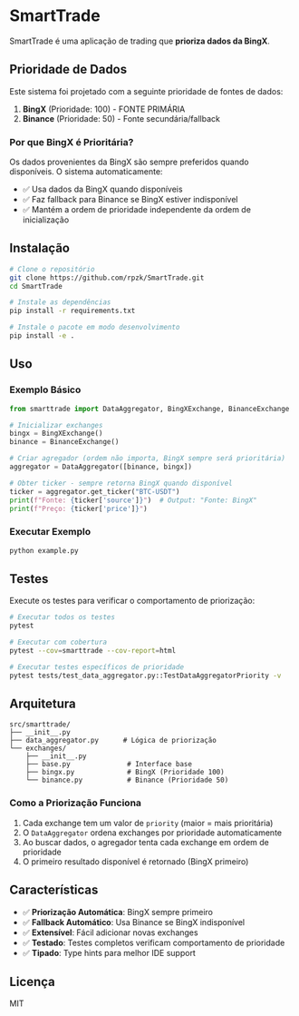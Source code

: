 # SmartTrade

SmartTrade é uma aplicação de trading que **prioriza dados da BingX**.

## Prioridade de Dados

Este sistema foi projetado com a seguinte prioridade de fontes de dados:

1. **BingX** (Prioridade: 100) - FONTE PRIMÁRIA
2. **Binance** (Prioridade: 50) - Fonte secundária/fallback

### Por que BingX é Prioritária?

Os dados provenientes da BingX são sempre preferidos quando disponíveis. O sistema automaticamente:

- ✅ Usa dados da BingX quando disponíveis
- ✅ Faz fallback para Binance se BingX estiver indisponível
- ✅ Mantém a ordem de prioridade independente da ordem de inicialização

## Instalação

```bash
# Clone o repositório
git clone https://github.com/rpzk/SmartTrade.git
cd SmartTrade

# Instale as dependências
pip install -r requirements.txt

# Instale o pacote em modo desenvolvimento
pip install -e .
```

## Uso

### Exemplo Básico

```python
from smarttrade import DataAggregator, BingXExchange, BinanceExchange

# Inicializar exchanges
bingx = BingXExchange()
binance = BinanceExchange()

# Criar agregador (ordem não importa, BingX sempre será prioritária)
aggregator = DataAggregator([binance, bingx])

# Obter ticker - sempre retorna BingX quando disponível
ticker = aggregator.get_ticker("BTC-USDT")
print(f"Fonte: {ticker['source']}")  # Output: "Fonte: BingX"
print(f"Preço: {ticker['price']}")
```

### Executar Exemplo

```bash
python example.py
```

## Testes

Execute os testes para verificar o comportamento de priorização:

```bash
# Executar todos os testes
pytest

# Executar com cobertura
pytest --cov=smarttrade --cov-report=html

# Executar testes específicos de prioridade
pytest tests/test_data_aggregator.py::TestDataAggregatorPriority -v
```

## Arquitetura

```
src/smarttrade/
├── __init__.py
├── data_aggregator.py      # Lógica de priorização
└── exchanges/
    ├── __init__.py
    ├── base.py              # Interface base
    ├── bingx.py             # BingX (Prioridade 100)
    └── binance.py           # Binance (Prioridade 50)
```

### Como a Priorização Funciona

1. Cada exchange tem um valor de `priority` (maior = mais prioritária)
2. O `DataAggregator` ordena exchanges por prioridade automaticamente
3. Ao buscar dados, o agregador tenta cada exchange em ordem de prioridade
4. O primeiro resultado disponível é retornado (BingX primeiro)

## Características

- ✅ **Priorização Automática**: BingX sempre primeiro
- ✅ **Fallback Automático**: Usa Binance se BingX indisponível
- ✅ **Extensível**: Fácil adicionar novas exchanges
- ✅ **Testado**: Testes completos verificam comportamento de prioridade
- ✅ **Tipado**: Type hints para melhor IDE support

## Licença

MIT